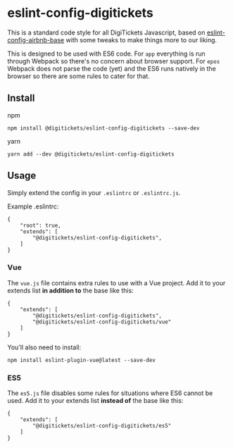 # eslint-config-digitickets

This is a standard code style for all DigiTickets Javascript, based on [eslint-config-airbnb-base](https://www.npmjs.com/package/eslint-config-airbnb-base) with some tweaks to make things more to our liking.

This is designed to be used with ES6 code. For `app` everything is run through Webpack so there's no concern about browser support. For `epos` Webpack does not parse the code (yet) and the ES6 runs natively in the browser so there are some rules to cater for that.

## Install

npm

    npm install @digitickets/eslint-config-digitickets --save-dev

yarn

    yarn add --dev @digitickets/eslint-config-digitickets

## Usage

Simply extend the config in your `.eslintrc` or `.eslintrc.js`.

Example .eslintrc:

    {
        "root": true,
        "extends": [
            "@digitickets/eslint-config-digitickets",
        ]
    }    

### Vue

The `vue.js` file contains extra rules to use with a Vue project. Add it to your extends list **in addition to** the base like this:

    {
        "extends": [
            "@digitickets/eslint-config-digitickets",
            "@digitickets/eslint-config-digitickets/vue"
        ]
    }

You'll also need to install:

    npm install eslint-plugin-vue@latest --save-dev

### ES5

The `es5.js` file disables some rules for situations where ES6 cannot be used. Add it to your extends list **instead of** the base like this:

    {
        "extends": [
            "@digitickets/eslint-config-digitickets/es5"
        ]
    }
